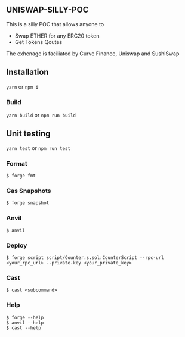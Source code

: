 ## UNISWAP-SILLY-POC
This is a silly POC that allows anyone to 
- Swap ETHER for any ERC20 token
- Get Tokens Qoutes 

The exhcnage is faciliated by Curve Finance, Uniswap and SushiSwap

## Installation
``yarn`` or ``npm i``


### Build

``yarn build`` or ``npm run build``

## Unit testing

``yarn test`` or ``npm run test``


### Format

```shell
$ forge fmt
```

### Gas Snapshots

```shell
$ forge snapshot
```

### Anvil

```shell
$ anvil
```

### Deploy

```shell
$ forge script script/Counter.s.sol:CounterScript --rpc-url <your_rpc_url> --private-key <your_private_key>
```

### Cast

```shell
$ cast <subcommand>
```

### Help

```shell
$ forge --help
$ anvil --help
$ cast --help
```
